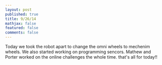 ```yaml
---
layout: post
published: true
title: 9/26/14
mathjax: false
featured: false
comments: false
---
```


Today we took the robot apart to change the omni wheels to mechenim wheels. We also started working on programming sencors. Mathew and Porter worked on the online challenges the whole time. that's all for today!!  

